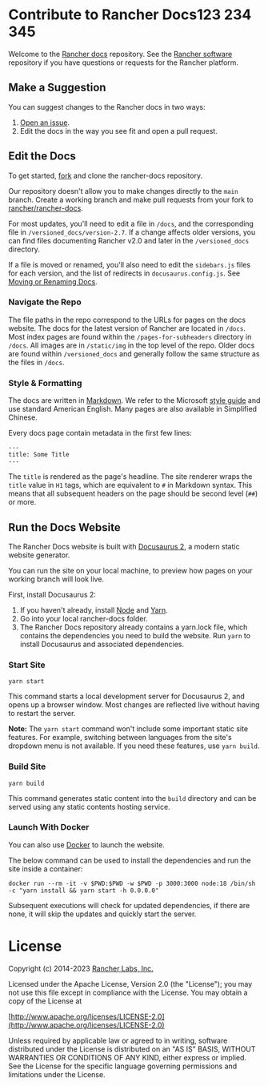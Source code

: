 # Contribute to Rancher Docs123 234 345

Welcome to the [Rancher docs](https://ranchermanager.docs.rancher.com/) repository. See the [Rancher software](https://github.com/rancher/rancher) repository if you have questions or requests for the Rancher platform.

## Make a Suggestion

You can suggest changes to the Rancher docs in two ways: 

1. [Open an issue](https://github.com/rancher/rancher-docs/issues/new/choose).
1. Edit the docs in the way you see fit and open a pull request.

## Edit the Docs

To get started, [fork](https://github.com/rancher/rancher-docs/fork) and clone the rancher-docs repository.

Our repository doesn't allow you to make changes directly to the `main` branch. Create a working branch and make pull requests from your fork to [rancher/rancher-docs](https://github.com/rancher/rancher-docs).

For most updates, you'll need to edit a file in `/docs`, and the corresponding file in `/versioned_docs/version-2.7`. If a change affects older versions, you can find files documenting Rancher v2.0 and later in the `/versioned_docs` directory. 

If a file is moved or renamed, you'll also need to edit the `sidebars.js` files for each version, and the list of redirects in `docusaurus.config.js`. See [Moving or Renaming Docs](./moving-or-renaming-docs.md).

### Navigate the Repo

The file paths in the repo correspond to the URLs for pages on the docs website. The docs for the latest version of Rancher are located in `/docs`. Most index pages are found within the `/pages-for-subheaders` directory in `/docs`. All images are in `/static/img` in the top level of the repo. Older docs are found within `/versioned_docs` and generally follow the same structure as the files in `/docs`.

### Style & Formatting

The docs are written in [Markdown](https://www.markdownguide.org/getting-started/). We refer to the Microsoft [style guide](https://learn.microsoft.com/en-us/style-guide/welcome/) and use standard American English. Many pages are also available in Simplified Chinese.

Every docs page contain metadata in the first few lines:

```
---
title: Some Title
---
```

The `title` is rendered as the page's headline. The site renderer wraps the `title` value in `H1` tags, which are equivalent to `#` in Markdown syntax. This means that all subsequent headers on the page should be second level (`##`) or more.

## Run the Docs Website

The Rancher Docs website is built with [Docusaurus 2](https://docusaurus.io/), a modern static website generator.

You can run the site on your local machine, to preview how pages on your working branch will look live.

First, install Docusaurus 2:

1. If you haven't already, install [Node](https://nodejs.org/en/download/) and [Yarn](https://yarnpkg.com/getting-started/install).
1. Go into your local rancher-docs folder.
1. The Rancher Docs repository already contains a yarn.lock file, which contains the dependencies you need to build the website. Run `yarn` to install Docusaurus and associated dependencies.

### Start Site

```
yarn start
```

This command starts a local development server for Docusaurus 2, and opens up a browser window. Most changes are reflected live without having to restart the server.

**Note:** The `yarn start` command won't include some important static site features. For example, switching between languages from the site's dropdown menu is not available. If you need these features, use `yarn build`.

### Build Site

```
yarn build
```

This command generates static content into the `build` directory and can be served using any static contents hosting service.

### Launch With Docker

You can also use [Docker](https://www.docker.com/) to launch the website.

The below command can be used to install the dependencies and run the site inside a container:

```
docker run --rm -it -v $PWD:$PWD -w $PWD -p 3000:3000 node:18 /bin/sh -c "yarn install && yarn start -h 0.0.0.0"
```

Subsequent executions will check for updated dependencies, if there are none, it will skip the updates and quickly start the server.

License
=======
Copyright (c) 2014-2023 [Rancher Labs, Inc.](https://rancher.com)

Licensed under the Apache License, Version 2.0 (the "License");
you may not use this file except in compliance with the License.
You may obtain a copy of the License at

[http://www.apache.org/licenses/LICENSE-2.0](http://www.apache.org/licenses/LICENSE-2.0)

Unless required by applicable law or agreed to in writing, software
distributed under the License is distributed on an "AS IS" BASIS,
WITHOUT WARRANTIES OR CONDITIONS OF ANY KIND, either express or implied.
See the License for the specific language governing permissions and
limitations under the License.
